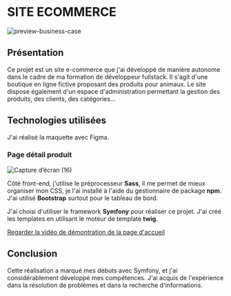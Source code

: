  # SITE ECOMMERCE
 
![preview-business-case](https://github.com/alicemimouni/lanimesalerie-symfony/assets/82211729/b291f530-e634-489d-860b-dd189ee7e3c5)

## Présentation

Ce projet est un site e-commerce que j'ai développé de manière autonome dans le cadre de ma formation de développeur fullstack. Il s'agit d'une boutique en ligne fictive proposant des produits pour animaux. Le site dispose également d'un espace d'administration permettant la gestion des produits, des clients, des catégories...

## Technologies utilisées

J'ai réalisé la maquette avec Figma.

### Page détail produit
![Capture d’écran (16)](https://github.com/alicemimouni/lanimesalerie-symfony/assets/82211729/429a86f9-feab-4f07-a9b1-538174bfa721)

Côté front-end, j'utilise le préprocesseur **Sass**, il me permet de mieux organiser mon CSS, je l'ai installé à l'aide du gestionnaire de package **npm**. J'ai utilisé **Bootstrap** surtout pour le tableau de bord.

J'ai choisi d'utiliser le framework **Symfony** pour réaliser ce projet. J'ai créé les templates en utilisant le moteur de template **twig**.

[Regarder la vidéo de démontration de la page d'accueil](https://youtu.be/E2kFJFzLY1o)

## Conclusion

Cette réalisation a marqué mes débuts avec Symfony, et j'ai considérablement développé mes compétences. J'ai acquis de l'expérience dans la résolution de problèmes et dans la recherche d'informations.
